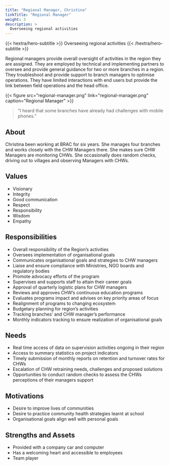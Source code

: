 ```yaml
---
title: "Regional Manager, Christina"
linkTitle: "Regional Manager"
weight: 3
description: >
  Overseeing regional activities
---
```


{{< hextra/hero-subtitle >}}
  Overseeing regional activities
{{< /hextra/hero-subtitle >}}

Regional managers provide overall oversight of activities in the region they are assigned. They are employed by technical and implementing partners to oversee and provide general guidance for two or more branches in a region. They troubleshoot and provide support to branch managers to optimise operations. They have limited interactions with end users but provide the link between field operations and the head office.

{{< figure src="regional-manager.png" link="regional-manager.png" caption="Regional Manager" >}}

> “I heard that some branches have already had challenges with mobile phones.”

## About

Christina been working at BRAC for six years. She manages four branches and works closely with the CHW Managers there. She makes sure CHW Managers are monitoring CHWs. She occasionally does random checks, driving out to villages and observing Managers with CHWs.

## Values

- Visionary
- Integrity
- Good communication
- Respect
- Responsibility
- Wisdom
- Empathy


## Responsibilities

- Overall responsibility of the Region’s activities
- Oversees implementation of organisational goals 
- Communicates organisational goals and strategies to CHW managers
- Liaise and ensure compliance with Ministries, NGO boards and regulatory bodies
- Promote advocacy efforts of the program
- Supervises and supports staff to attain their career goals
- Approval of quarterly logistic plans for CHW managers
- Reviews and approves CHW’s continuous education programs
- Evaluates programs impact and advises on key priority areas of focus
- Realignment of programs to changing ecosystem
- Budgetary planning for region’s activities
- Tracking branches’ and CHW manager’s performance
- Monthly indicators tracking to ensure realization of organisational goals


## Needs

- Real time access of data on supervision activities ongoing in their region
- Access to summary statistics on project indicators
- Timely submission of monthly reports on retention and turnover rates for CHWs
- Escalation of CHW retraining needs, challenges and proposed solutions
- Opportunities to conduct random checks to assess the CHWs perceptions of their managers support


## Motivations

- Desire to improve lives of communities
- Desire to practice community health strategies learnt at school
- Organisational goals align well with personal goals


## Strengths and Assets

- Provided with a company car and computer
- Has a welcoming heart and accessible to employees
- Team player
